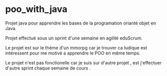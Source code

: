 # poo_with_java
Projet java pour apprendre les bases de la programation orianté objet en Java.

Projet effectué sous un sprint d'une semaine  en agilité eduScrum.

Le projet est sur le thème d'un mmorpg car je trouver ca ludique est intéressent pour me motivé a 
apprendre le POO en même temps.


Le projet n'est pas fonctionelle car je suis sur d'autre projet , est j'effectuer d'autre sprint chaque semaine de 
cours .
